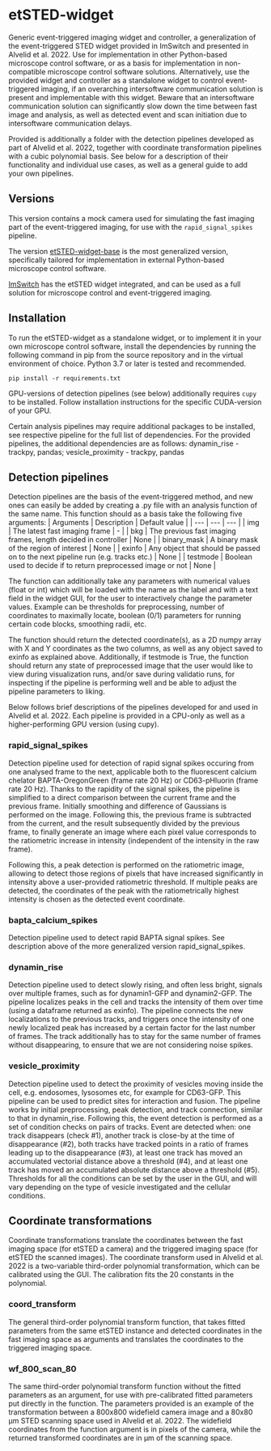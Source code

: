 # etSTED-widget
Generic event-triggered imaging widget and controller, a generalization of the event-triggered STED widget provided in ImSwitch and presented in Alvelid et al. 2022. Use for implementation in other Python-based microscope control software, or as a basis for implementation in non-compatible microscope control software solutions. Alternatively, use the provided widget and controller as a standalone widget to control event-triggered imaging, if an overarching intersoftware communication solution is present and implementable with this widget. Beware that an intersoftware communication solution can significantly slow down the time between fast image and analysis, as well as detected event and scan initiation due to intersoftware communication delays. 

Provided is additionally a folder with the detection pipelines developed as part of Alvelid et al. 2022, together with coordinate transformation pipelines with a cubic polynomial basis. See below for a description of their functionality and individual use cases, as well as a general guide to add your own pipelines. 

## Versions
This version contains a mock camera used for simulating the fast imaging part of the event-triggered imaging, for use with the ```rapid_signal_spikes``` pipeline.

The version [etSTED-widget-base](https://github.com/jonatanalvelid/etSTED-widget-base) is the most generalized version, specifically tailored for implementation in external Python-based microscope control software. 

[ImSwitch](https://github.com/kasasxav/ImSwitch) has the etSTED widget integrated, and can be used as a full solution for microscope control and event-triggered imaging. 

## Installation
To run the etSTED-widget as a standalone widget, or to implement it in your own microscope control software, install the dependencies by running the following command in pip from the source repository and in the virtual environment of choice. Python 3.7 or later is tested and recommended. 

```
pip install -r requirements.txt
```

GPU-versions of detection pipelines (see below) additionally requires ```cupy``` to be installed. Follow installation instructions for the specific CUDA-version of your GPU. 

Certain analysis pipelines may require additional packages to be installed, see respective pipeline for the full list of dependencies. For the provided pipelines, the additional dependencies are as follows: dynamin_rise - trackpy, pandas; vesicle_proximity - trackpy, pandas

## Detection pipelines
Detection pipelines are the basis of the event-triggered method, and new ones can easily be added by creating a .py file with an analysis function of the same name. This function should as a basis take the following five arguments:
| Arguments      | Description | Default value |
| --- | --- | --- |
| img | The latest fast imaging frame | - |
| bkg | The previous fast imaging frames, length decided in controller | None |
| binary_mask | A binary mask of the region of interest | None |
| exinfo | Any object that should be passed on to the next pipeline run (e.g. tracks etc.) | None |
| testmode | Boolean used to decide if to return preprocessed image or not | None |

The function can additionally take any parameters with numerical values (float or int) which will be loaded with the name as the label and with a text field in the widget GUI, for the user to interactively change the parameter values. Example can be thresholds for preprocessing, number of coordinates to maximally locate, boolean (0/1) parameters for running certain code blocks, smoothing radii, etc.

The function should return the detected coordinate(s), as a 2D numpy array with X and Y coordinates as the two columns, as well as any object saved to exinfo as explained above. Additionally, if testmode is True, the function should return any state of preprocessed image that the user would like to view during visualization runs, and/or save during validatio runs, for inspecting if the pipeline is performing well and be able to adjust the pipeline parameters to liking. 

Below follows brief descriptions of the pipelines developed for and used in Alvelid et al. 2022. Each pipeline is provided in a CPU-only as well as a higher-performing GPU version (using cupy). 

### rapid_signal_spikes
Detection pipeline used for detection of rapid signal spikes occuring from one analysed frame to the next, applicable both to the fluorescent calcium chelator BAPTA-OregonGreen (frame rate 20 Hz) or CD63-pHluorin (frame rate 20 Hz). Thanks to the rapidity of the signal spikes, the pipeline is simplified to a direct comparison between the current frame and the previous frame. Initially smoothing and difference of Gaussians is performed on the image. Following this, the previous frame is subtracted from the current, and the result subsequently divided by the previous frame, to finally generate an image where each pixel value corresponds to the ratiometric increase in intensity (independent of the intensity in the raw frame). 

Following this, a peak detection is performed on the ratiometric image, allowing to detect those regions of pixels that have increased significantly in intensity above a user-provided ratiometric threshold. If multiple peaks are detected, the coordinates of the peak with the ratiometrically highest intensity is chosen as the detected event coordinate.

### bapta_calcium_spikes
Detection pipeline used to detect rapid BAPTA signal spikes. See description above of the more generalized version rapid_signal_spikes.

### dynamin_rise
Detection pipeline used to detect slowly rising, and often less bright, signals over multiple frames, such as for dynamin1-GFP and dynamin2-GFP. The pipeline localizes peaks in the cell and tracks the intensity of them over time (using a dataframe returned as exinfo). The pipeline connects the new localizations to the previous tracks, and triggers once the intensity of one newly localized peak has increased by a certain factor for the last number of frames. The track additionally has to stay for the same number of frames without disappearing, to ensure that we are not considering noise spikes.

### vesicle_proximity
Detection pipeline used to detect the proximity of vesicles moving inside the cell, e.g. endosomes, lysosomes etc, for example for CD63-GFP. This pipeline can be used to predict sites for interaction and fusion. The pipeline works by initial preprocessing, peak detection, and track connection, similar to that in dynamin_rise. Following this, the event detection is performed as a set of condition checks on pairs of tracks. Event are detected when: one track disappears (check #1), another track is close-by at the time of disappearance (#2), both tracks have tracked points in a ratio of frames leading up to the disappearance (#3), at least one track has moved an accumulated vectorial distance above a threshold (#4), and at least one track has moved an accumulated absolute distance above a threshold (#5). Thresholds for all the conditions can be set by the user in the GUI, and will vary depending on the type of vesicle investigated and the cellular conditions. 

## Coordinate transformations
Coordinate transformations translate the coordinates between the fast imaging space (for etSTED a camera) and the triggered imaging space (for etSTED the scanned images). The coordinate transform used in Alvelid et al. 2022 is a two-variable third-order polynomial transformation, which can be calibrated using the GUI. The calibration fits the 20 constants in the polynomial. 

### coord_transform
The general third-order polynomial transform function, that takes fitted parameters from the same etSTED instance and detected coordinates in the fast imaging space as arguments and translates the coordinates to the triggered imaging space.

### wf_800_scan_80
The same third-order polynomial transform function without the fitted parameters as an argument, for use with pre-calibrated fitted parameters put directly in the function. The parameters provided is an example of the transformation between a 800x800 widefield camera image and a 80x80 µm STED scanning space used in Alvelid et al. 2022. The widefield coordinates from the function argument is in pixels of the camera, while the returned transformed coordinates are in µm of the scanning space. 
